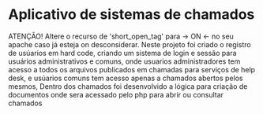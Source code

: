 # Aplicativo de sistemas de chamados

ATENÇÂO! Altere o recurso de 'short_open_tag' para -> ON <- no seu apache caso já esteja on desconsiderar.
Neste projeto foi criado o registro de usúarios em hard code, criando um sistema de login e sessão para usuários administrativos e comuns,
onde usuarios administradores tem acesso a todos os arquivos publicados em chamadas para serviços de help desk, e usúarios comuns tem acesso apenas a chamados abertos pelos mesmos,
Dentro dos chamados foi desenvolvido a lógica para criação de documentos onde sera acessado pelo php para abrir ou consultar chamados
